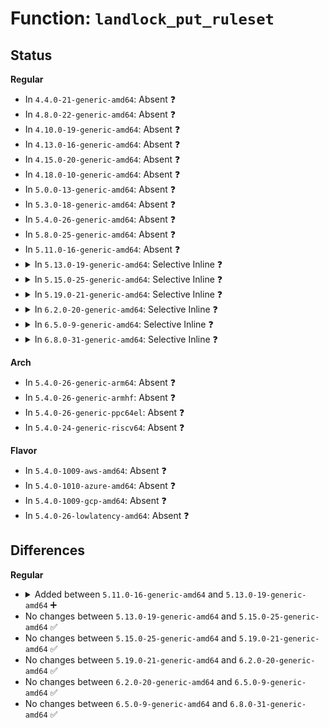 # Function: <code>landlock_put_ruleset</code>

## Status
<b>Regular</b>
<ul>
<li>
In <code>4.4.0-21-generic-amd64</code>: Absent ❓
</li>
<li>
In <code>4.8.0-22-generic-amd64</code>: Absent ❓
</li>
<li>
In <code>4.10.0-19-generic-amd64</code>: Absent ❓
</li>
<li>
In <code>4.13.0-16-generic-amd64</code>: Absent ❓
</li>
<li>
In <code>4.15.0-20-generic-amd64</code>: Absent ❓
</li>
<li>
In <code>4.18.0-10-generic-amd64</code>: Absent ❓
</li>
<li>
In <code>5.0.0-13-generic-amd64</code>: Absent ❓
</li>
<li>
In <code>5.3.0-18-generic-amd64</code>: Absent ❓
</li>
<li>
In <code>5.4.0-26-generic-amd64</code>: Absent ❓
</li>
<li>
In <code>5.8.0-25-generic-amd64</code>: Absent ❓
</li>
<li>
In <code>5.11.0-16-generic-amd64</code>: Absent ❓
</li>
<li>
<details>
<summary>In <code>5.13.0-19-generic-amd64</code>: Selective Inline ❓</summary>

```c
void landlock_put_ruleset(const struct landlock_ruleset * ruleset)
```

```json
{
  "name": "landlock_put_ruleset",
  "collision_type": "Unique Global",
  "inline_type": "Selective",
  "funcs": [
    {
      "addr": 18446744071584318216,
      "name": "landlock_put_ruleset",
      "external": true,
      "loc": "security/landlock/ruleset.c:368",
      "file": "security/landlock/ruleset.c",
      "inline": "not declared, inlined",
      "caller_inline": [
        "security/landlock/ruleset.c:landlock_merge_ruleset",
        "security/landlock/ruleset.c:landlock_merge_ruleset"
      ],
      "caller_func": [
        "security/landlock/syscalls.c:__ia32_sys_landlock_restrict_self",
        "security/landlock/syscalls.c:__ia32_sys_landlock_restrict_self",
        "security/landlock/syscalls.c:__ia32_sys_landlock_restrict_self",
        "security/landlock/syscalls.c:__x64_sys_landlock_restrict_self",
        "security/landlock/syscalls.c:__x64_sys_landlock_restrict_self",
        "security/landlock/syscalls.c:__x64_sys_landlock_restrict_self",
        "security/landlock/syscalls.c:__ia32_sys_landlock_add_rule",
        "security/landlock/syscalls.c:__x64_sys_landlock_add_rule",
        "security/landlock/syscalls.c:__ia32_sys_landlock_create_ruleset",
        "security/landlock/syscalls.c:__x64_sys_landlock_create_ruleset",
        "security/landlock/syscalls.c:fop_ruleset_release"
      ]
    }
  ],
  "symbols": [
    {
      "addr": 18446744071584317776,
      "name": "landlock_put_ruleset",
      "section": ".text",
      "bind": "STB_GLOBAL",
      "size": 82
    }
  ]
}
```
</details>
</li>
<li>
<details>
<summary>In <code>5.15.0-25-generic-amd64</code>: Selective Inline ❓</summary>

```c
void landlock_put_ruleset(const struct landlock_ruleset * ruleset)
```

```json
{
  "name": "landlock_put_ruleset",
  "collision_type": "Unique Global",
  "inline_type": "Selective",
  "funcs": [
    {
      "addr": 18446744071584705155,
      "name": "landlock_put_ruleset",
      "external": true,
      "loc": "security/landlock/ruleset.c:368",
      "file": "security/landlock/ruleset.c",
      "inline": "not declared, inlined",
      "caller_inline": [
        "security/landlock/ruleset.c:landlock_merge_ruleset",
        "security/landlock/ruleset.c:landlock_merge_ruleset"
      ],
      "caller_func": [
        "security/landlock/syscalls.c:__ia32_sys_landlock_restrict_self",
        "security/landlock/syscalls.c:__ia32_sys_landlock_restrict_self",
        "security/landlock/syscalls.c:__ia32_sys_landlock_restrict_self",
        "security/landlock/syscalls.c:__x64_sys_landlock_restrict_self",
        "security/landlock/syscalls.c:__x64_sys_landlock_restrict_self",
        "security/landlock/syscalls.c:__x64_sys_landlock_restrict_self",
        "security/landlock/syscalls.c:__ia32_sys_landlock_add_rule",
        "security/landlock/syscalls.c:__x64_sys_landlock_add_rule",
        "security/landlock/syscalls.c:__ia32_sys_landlock_create_ruleset",
        "security/landlock/syscalls.c:__x64_sys_landlock_create_ruleset",
        "security/landlock/syscalls.c:fop_ruleset_release"
      ]
    }
  ],
  "symbols": [
    {
      "addr": 18446744071584704528,
      "name": "landlock_put_ruleset",
      "section": ".text",
      "bind": "STB_GLOBAL",
      "size": 82
    }
  ]
}
```
</details>
</li>
<li>
<details>
<summary>In <code>5.19.0-21-generic-amd64</code>: Selective Inline ❓</summary>

```c
void landlock_put_ruleset(const struct landlock_ruleset * ruleset)
```

```json
{
  "name": "landlock_put_ruleset",
  "collision_type": "Unique Global",
  "inline_type": "Selective",
  "funcs": [
    {
      "addr": 18446744071585369842,
      "name": "landlock_put_ruleset",
      "external": true,
      "loc": "security/landlock/ruleset.c:370",
      "file": "security/landlock/ruleset.c",
      "inline": "not declared, inlined",
      "caller_inline": [
        "security/landlock/ruleset.c:landlock_merge_ruleset",
        "security/landlock/ruleset.c:landlock_merge_ruleset"
      ],
      "caller_func": [
        "security/landlock/syscalls.c:__ia32_sys_landlock_restrict_self",
        "security/landlock/syscalls.c:__ia32_sys_landlock_restrict_self",
        "security/landlock/syscalls.c:__ia32_sys_landlock_restrict_self",
        "security/landlock/syscalls.c:__x64_sys_landlock_restrict_self",
        "security/landlock/syscalls.c:__x64_sys_landlock_restrict_self",
        "security/landlock/syscalls.c:__x64_sys_landlock_restrict_self",
        "security/landlock/syscalls.c:__ia32_sys_landlock_add_rule",
        "security/landlock/syscalls.c:__x64_sys_landlock_add_rule",
        "security/landlock/syscalls.c:__ia32_sys_landlock_create_ruleset",
        "security/landlock/syscalls.c:__x64_sys_landlock_create_ruleset",
        "security/landlock/syscalls.c:fop_ruleset_release"
      ]
    }
  ],
  "symbols": [
    {
      "addr": 18446744071585369312,
      "name": "landlock_put_ruleset",
      "section": ".text",
      "bind": "STB_GLOBAL",
      "size": 98
    }
  ]
}
```
</details>
</li>
<li>
<details>
<summary>In <code>6.2.0-20-generic-amd64</code>: Selective Inline ❓</summary>

```c
void landlock_put_ruleset(const struct landlock_ruleset * ruleset)
```

```json
{
  "name": "landlock_put_ruleset",
  "collision_type": "Unique Global",
  "inline_type": "Selective",
  "funcs": [
    {
      "addr": 18446744071586120722,
      "name": "landlock_put_ruleset",
      "external": true,
      "loc": "security/landlock/ruleset.c:370",
      "file": "security/landlock/ruleset.c",
      "inline": "not declared, inlined",
      "caller_inline": [
        "security/landlock/ruleset.c:landlock_merge_ruleset",
        "security/landlock/ruleset.c:landlock_merge_ruleset"
      ],
      "caller_func": [
        "security/landlock/syscalls.c:__ia32_sys_landlock_restrict_self",
        "security/landlock/syscalls.c:__ia32_sys_landlock_restrict_self",
        "security/landlock/syscalls.c:__ia32_sys_landlock_restrict_self",
        "security/landlock/syscalls.c:__x64_sys_landlock_restrict_self",
        "security/landlock/syscalls.c:__x64_sys_landlock_restrict_self",
        "security/landlock/syscalls.c:__x64_sys_landlock_restrict_self",
        "security/landlock/syscalls.c:__ia32_sys_landlock_add_rule",
        "security/landlock/syscalls.c:__x64_sys_landlock_add_rule",
        "security/landlock/syscalls.c:__ia32_sys_landlock_create_ruleset",
        "security/landlock/syscalls.c:__x64_sys_landlock_create_ruleset",
        "security/landlock/syscalls.c:fop_ruleset_release"
      ]
    }
  ],
  "symbols": [
    {
      "addr": 18446744071586120160,
      "name": "landlock_put_ruleset",
      "section": ".text",
      "bind": "STB_GLOBAL",
      "size": 98
    }
  ]
}
```
</details>
</li>
<li>
<details>
<summary>In <code>6.5.0-9-generic-amd64</code>: Selective Inline ❓</summary>

```c
void landlock_put_ruleset(const struct landlock_ruleset * ruleset)
```

```json
{
  "name": "landlock_put_ruleset",
  "collision_type": "Unique Global",
  "inline_type": "Selective",
  "funcs": [
    {
      "addr": 18446744071586359213,
      "name": "landlock_put_ruleset",
      "external": true,
      "loc": "security/landlock/ruleset.c:370",
      "file": "security/landlock/ruleset.c",
      "inline": "not declared, inlined",
      "caller_inline": [
        "security/landlock/ruleset.c:landlock_merge_ruleset",
        "security/landlock/ruleset.c:landlock_merge_ruleset"
      ],
      "caller_func": [
        "security/landlock/syscalls.c:__ia32_sys_landlock_restrict_self",
        "security/landlock/syscalls.c:__ia32_sys_landlock_restrict_self",
        "security/landlock/syscalls.c:__ia32_sys_landlock_restrict_self",
        "security/landlock/syscalls.c:__x64_sys_landlock_restrict_self",
        "security/landlock/syscalls.c:__x64_sys_landlock_restrict_self",
        "security/landlock/syscalls.c:__x64_sys_landlock_restrict_self",
        "security/landlock/syscalls.c:__ia32_sys_landlock_add_rule",
        "security/landlock/syscalls.c:__x64_sys_landlock_add_rule",
        "security/landlock/syscalls.c:__ia32_sys_landlock_create_ruleset",
        "security/landlock/syscalls.c:__x64_sys_landlock_create_ruleset",
        "security/landlock/syscalls.c:fop_ruleset_release"
      ]
    }
  ],
  "symbols": [
    {
      "addr": 18446744071586358656,
      "name": "landlock_put_ruleset",
      "section": ".text",
      "bind": "STB_GLOBAL",
      "size": 98
    }
  ]
}
```
</details>
</li>
<li>
<details>
<summary>In <code>6.8.0-31-generic-amd64</code>: Selective Inline ❓</summary>

```c
void landlock_put_ruleset(const struct landlock_ruleset * ruleset)
```

```json
{
  "name": "landlock_put_ruleset",
  "collision_type": "Unique Global",
  "inline_type": "Selective",
  "funcs": [
    {
      "addr": 18446744071586627157,
      "name": "landlock_put_ruleset",
      "external": true,
      "loc": "security/landlock/ruleset.c:505",
      "file": "security/landlock/ruleset.c",
      "inline": "not declared, inlined",
      "caller_inline": [
        "security/landlock/ruleset.c:landlock_merge_ruleset",
        "security/landlock/ruleset.c:landlock_merge_ruleset"
      ],
      "caller_func": [
        "security/landlock/syscalls.c:__ia32_sys_landlock_restrict_self",
        "security/landlock/syscalls.c:__ia32_sys_landlock_restrict_self",
        "security/landlock/syscalls.c:__ia32_sys_landlock_restrict_self",
        "security/landlock/syscalls.c:__x64_sys_landlock_restrict_self",
        "security/landlock/syscalls.c:__x64_sys_landlock_restrict_self",
        "security/landlock/syscalls.c:__x64_sys_landlock_restrict_self",
        "security/landlock/syscalls.c:__ia32_sys_landlock_add_rule",
        "security/landlock/syscalls.c:__x64_sys_landlock_add_rule",
        "security/landlock/syscalls.c:__do_sys_landlock_create_ruleset",
        "security/landlock/syscalls.c:fop_ruleset_release"
      ]
    }
  ],
  "symbols": [
    {
      "addr": 18446744071586626608,
      "name": "landlock_put_ruleset",
      "section": ".text",
      "bind": "STB_GLOBAL",
      "size": 98
    }
  ]
}
```
</details>
</li>
</ul>
<b>Arch</b>
<ul>
<li>
In <code>5.4.0-26-generic-arm64</code>: Absent ❓
</li>
<li>
In <code>5.4.0-26-generic-armhf</code>: Absent ❓
</li>
<li>
In <code>5.4.0-26-generic-ppc64el</code>: Absent ❓
</li>
<li>
In <code>5.4.0-24-generic-riscv64</code>: Absent ❓
</li>
</ul>
<b>Flavor</b>
<ul>
<li>
In <code>5.4.0-1009-aws-amd64</code>: Absent ❓
</li>
<li>
In <code>5.4.0-1010-azure-amd64</code>: Absent ❓
</li>
<li>
In <code>5.4.0-1009-gcp-amd64</code>: Absent ❓
</li>
<li>
In <code>5.4.0-26-lowlatency-amd64</code>: Absent ❓
</li>
</ul>

## Differences
<b>Regular</b>
<ul>
<li>
<details>
<summary>Added between <code>5.11.0-16-generic-amd64</code> and <code>5.13.0-19-generic-amd64</code> ➕</summary>

```c
void landlock_put_ruleset(const struct landlock_ruleset * ruleset)
```
</details>
</li>
<li>
No changes between <code>5.13.0-19-generic-amd64</code> and <code>5.15.0-25-generic-amd64</code> ✅
</li>
<li>
No changes between <code>5.15.0-25-generic-amd64</code> and <code>5.19.0-21-generic-amd64</code> ✅
</li>
<li>
No changes between <code>5.19.0-21-generic-amd64</code> and <code>6.2.0-20-generic-amd64</code> ✅
</li>
<li>
No changes between <code>6.2.0-20-generic-amd64</code> and <code>6.5.0-9-generic-amd64</code> ✅
</li>
<li>
No changes between <code>6.5.0-9-generic-amd64</code> and <code>6.8.0-31-generic-amd64</code> ✅
</li>
</ul>
